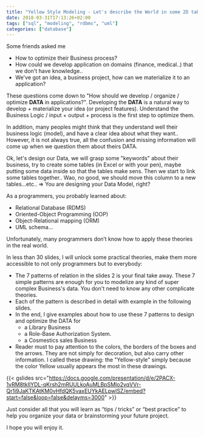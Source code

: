 ```yaml
---
title: "Yellow Style Modeling - Let's describe the World in some 2D tables"
date: 2018-03-31T17:13:26+02:00
tags: ["sql", "modeling", "rdbms", "uml"]
categories: ["database"]
---
```

Some friends asked me

* How to optimize their Business process?
* How could we develop application on domains (finance, medical..) that we don't have knowledge..
* We've got an idea, a business project, how can we materialize it to an application?

These questions come down to "How should we develop / organize / optimize **DATA** in applications?". Developing the **DATA** is a natural way to develop + materialize your idea (or project features). Understand the Business Logic / input + output + process is the first step to optimize them.

In addition, many peoples might think that they understand well their business logic (model), and have a clear idea about what they want.. However, it is not always true, all the confusion and missing information will come up when we question them about theirs DATA.

Ok, let's design our Data, we will grasp some "keywords" about their business, try to create some tables (in Excel or with your pen), maybe putting some data inside so that the tables make sens. Then we start to link some tables together.. Wao, no good, we should move this column to a new tables...etc.. => You are designing your Data Model, right?

As a programmers, you probably learned about:

* Relational Database (RDMS)
* Oriented-Object Programming (OOP)
* Object-Relational mapping (ORM)
* UML schema...

Unfortunately, many programmers don’t know how to apply these theories in the real world.

In less than 30 slides, I will unlock some practical theories, make them more accessible to not only programmers but to everybody:

* The 7 patterns of relation in the slides 2 is your final take away. These 7 simple patterns are enough for you to modelize any kind of super complex Business's data. You don't need to know any other complicate theories.
* Each of the pattern is described in detail with example in the following slides.
* In the end, I give examples about how to use these 7 patterns to design and optimize the DATA for
  * a Library Business
  * a Role-Base Authorization System.
  * a Cosmestics sales Business
* Reader must to pay attention to the colors, the borders of the boxes and the arrows. They are not simply for decoration, but also carry other information. I called these drawing: the "Yellow-style" simply because the color Yellow usually appears the most in these drawings.

{{< gslides src="https://docs.google.com/presentation/d/e/2PACX-1vRM8tkIlYDL-qKrsh2mRUULkoAuMLBpSMIo2vqVVr-Qr1i9JaKTKAtKM0vHfdQK5vaxEUYkAELpwlSZ/embed?start=false&loop=false&delayms=3000" >}}

Just consider all that you will learn as “tips / tricks” or “best practice” to help you organize your data or brainstorming your future project.

I hope you will enjoy it.
